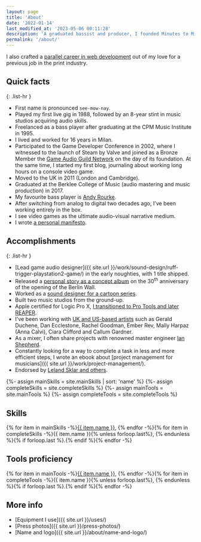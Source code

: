 ```yaml
---
layout: page
title: 'About'
date: '2022-01-14'
last_modified_at: '2023-05-06 00:11:28'
description: 'A graduated bassist and producer, I founded Minutes to Midnight to release my music and provide services such as sound design, game audio, bass tracks and production.'
permalink: '/about/'
---
```

I also crafted a [parallel career in web development](https://simonesilvestroni.com) out of my love for a previous job in the print industry.

## Quick facts

{: .list-hr }
- First name is pronounced `see-mow-nay`.
- Played my first live gig in 1988, followed by an 8-year stint in music studios acquiring audio skills.
- Freelanced as a bass player after graduating at the CPM Music Institute in 1995.
- I lived and worked for 16 years in Milan.
- Participated to the Game Developer Conference in 2002, where I witnessed to the launch of Steam by Valve and joined as a Bronze Member the [Game Audio Guild Network](/work/sound-design/ruff-trigger-playstation2-game/#game-developer-conference-and-gang) on the day of its foundation. At the same time, I started my first blog, journaling about working long hours on a console video game.
- Moved to the UK in 2011 (London and Cambridge).
- Graduated at the Berklee College of Music (audio mastering and music production) in 2017.
- My favourite bass player is [Andy Rourke](http://www.andyrourke.com).
- After switching from analog to digital two decades ago, I've been working entirely in the box.
- I see video games as the ultimate audio-visual narrative medium.
- I wrote [a personal manifesto](/blog/personal-manifesto/).

## Accomplishments

{: .list-hr }
- [Lead game audio designer]({{ site.url }}/work/sound-design/ruff-trigger-playstation2-game/) in the early noughties, with 1 title shipped.
- Released a [personal story as a concept album](/work/music/after-1989/) on the 30<sup class="small">th</sup> anniversary of the opening of the Berlin Wall.
- Worked as a [sound designer for a cartoon series](/work/sound-design/car-city-cartoon/).
- Built two music studios from the ground-up.
- Apple certified for Logic Pro X, [I transitioned to Pro Tools and later REAPER](/blog/daw-from-logic-to-pro-tools-to-reaper-part-1/).
- I've been working with [UK and US-based artists](/work/music-production/) such as Gerald Duchene, Dan Ecclestone, Rachel Goodman, Ember Rev, Mally Harpaz (Anna Calvi), Ciara Clifford and Callum Gardner.
- As a mixer, I often share projects with renowned master engineer [Ian Shepherd](https://productionadvice.co.uk/about/).
- Constantly looking for a way to complete a task in less and more efficient steps, I wrote an ebook about [project management for musicians]({{ site.url }}/work/project-management/).
- Endorsed by [Leland Sklar and others](/work/endorsements/).

{%- assign mainSkills = site.mainSkills | sort: 'name' %}
{%- assign completeSkills = site.completeSkills %}
{%- assign mainTools = site.mainTools %}
{%- assign completeTools = site.completeTools %}

<div class="notice">
  <h2>Skills</h2>
  <p>{% for item in mainSkills -%}<a href="{{ item.url }}">{{ item.name }}</a>, {% endfor -%}{% for item in completeSkills -%}<span>{{ item.name }}</span>{% unless forloop.last%}, {% endunless %}{% if forloop.last %}.{% endif %}{% endfor -%}</p>
  <h2>Tools proficiency</h2>
  <p>{% for item in mainTools -%}<a href="{{ item.url }}">{{ item.name }}</a>, {% endfor -%}{% for item in completeTools -%}<span>{{ item.name }}</span>{% unless forloop.last%}, {% endunless %}{% if forloop.last %}.{% endif %}{% endfor -%}</p>
</div>

## More info

- [Equipment I use]({{ site.url }}/uses/)
- [Press photos]({{ site.url }}/press-photos/)
- [Name and logo]({{ site.url }}/about/name-and-logo/)